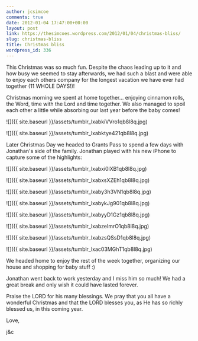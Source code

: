 ```yaml
---
author: jcsimcoe
comments: true
date: 2012-01-04 17:47:00+00:00
layout: post
link: https://thesimcoes.wordpress.com/2012/01/04/christmas-bliss/
slug: christmas-bliss
title: Christmas bliss
wordpress_id: 336
---
```


This Christmas was so much fun. Despite the chaos leading up to it and how busy we seemed to stay afterwards, we had such a blast and were able to enjoy each others company for the longest vacation we have ever had together (11 WHOLE DAYS!)!




Christmas morning we spent at home together… enjoying cinnamon rolls, the Word, time with the Lord and time together. We also managed to spoil each other a little while absorbing our last year before the baby comes!




![]({{ site.baseurl }}/assets/tumblr_lxabkiVVro1qb8l8q.jpg)




![]({{ site.baseurl }}/assets/tumblr_lxabktye421qb8l8q.jpg)




Later Christmas Day we headed to Grants Pass to spend a few days with Jonathan's side of the family. Jonathan played with his new iPhone to capture some of the highlights:




![]({{ site.baseurl }}/assets/tumblr_lxabxi0lXB1qb8l8q.jpg)




![]({{ site.baseurl }}/assets/tumblr_lxabxsXZEh1qb8l8q.jpg)




![]({{ site.baseurl }}/assets/tumblr_lxaby3h3VN1qb8l8q.jpg)




![]({{ site.baseurl }}/assets/tumblr_lxabykJg901qb8l8q.jpg)




![]({{ site.baseurl }}/assets/tumblr_lxabyyD1Gz1qb8l8q.jpg)




![]({{ site.baseurl }}/assets/tumblr_lxabzeImrO1qb8l8q.jpg)




![]({{ site.baseurl }}/assets/tumblr_lxabzsQSsD1qb8l8q.jpg)




![]({{ site.baseurl }}/assets/tumblr_lxac03MGhT1qb8l8q.jpg)




We headed home to enjoy the rest of the week together, organizing our house and shopping for baby stuff :)




Jonathan went back to work yesterday and I miss him so much! We had a great break and only wish it could have lasted forever.




Praise the LORD for his many blessings. We pray that you all have a wonderful Christmas and that the LORD blesses you, as He has so richly blessed us, in this coming year.




Love,




j&c
